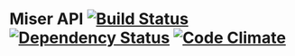 # Miser API [![Build Status](https://travis-ci.org/cintrzyk/miserapi.svg?branch=master)](https://travis-ci.org/cintrzyk/miserapi) [![Dependency Status](https://gemnasium.com/cintrzyk/miserapi.svg)](https://gemnasium.com/cintrzyk/miserapi) [![Code Climate](https://codeclimate.com/github/cintrzyk/miserapi.png)](https://codeclimate.com/github/cintrzyk/miserapi)
